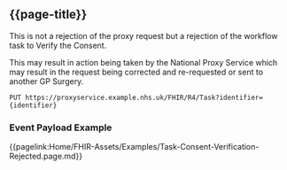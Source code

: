 ## {{page-title}}

This is not a rejection of the proxy request but a rejection of the workflow task to Verify the Consent. 

This may result in action being taken by the National Proxy Service which may result in the request being corrected and re-requested or sent to another GP Surgery.

 ```
PUT https://proxyservice.example.nhs.uk/FHIR/R4/Task?identifier={identifier}
```

### Event Payload Example

{{pagelink:Home/FHIR-Assets/Examples/Task-Consent-Verification-Rejected.page.md}}